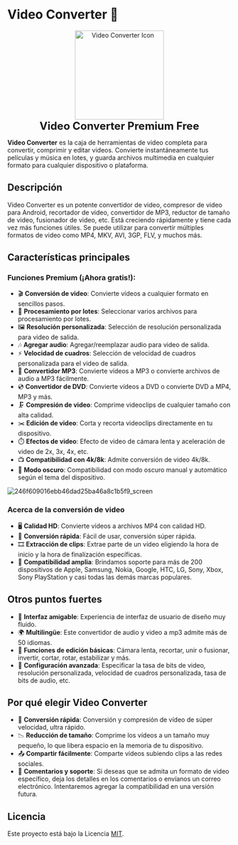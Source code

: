 # Video Converter 🎥

<p align="center">
    <img src="https://github.com/user-attachments/assets/cb6cfbf5-56fd-40bb-bc59-cfe923416660" alt="Video Converter Icon" width="200">
    <br>
    <span style="font-size: 24px; font-weight: bold;">Video Converter Premium Free</span>
</p>



**Video Converter** es la caja de herramientas de video completa para convertir, comprimir y editar videos. Convierte instantáneamente tus películas y música en lotes, y guarda archivos multimedia en cualquier formato para cualquier dispositivo o plataforma.

## Descripción

Video Converter es un potente convertidor de video, compresor de video para Android, recortador de video, convertidor de MP3, reductor de tamaño de video, fusionador de video, etc. Está creciendo rápidamente y tiene cada vez más funciones útiles. Se puede utilizar para convertir múltiples formatos de video como MP4, MKV, AVI, 3GP, FLV, y muchos más.

## Características principales

### Funciones Premium (¡Ahora gratis!):
- 🎬 **Conversión de video**: Convierte vídeos a cualquier formato en sencillos pasos.
- 📂 **Procesamiento por lotes**: Seleccionar varios archivos para procesamiento por lotes.
- 🖼️ **Resolución personalizada**: Selección de resolución personalizada para video de salida.
- 🎶 **Agregar audio**: Agregar/reemplazar audio para video de salida.
- ⚡ **Velocidad de cuadros**: Selección de velocidad de cuadros personalizada para el video de salida.
- 🎤 **Convertidor MP3**: Convierte vídeos a MP3 o convierte archivos de audio a MP3 fácilmente.
- 💿 **Convertidor de DVD**: Convierte vídeos a DVD o convierte DVD a MP4, MP3 y más.
- 🗜️ **Compresión de video**: Comprime videoclips de cualquier tamaño con alta calidad.
- ✂️ **Edición de video**: Corta y recorta videoclips directamente en tu dispositivo.
- ⏱️ **Efectos de video**: Efecto de video de cámara lenta y aceleración de video de 2x, 3x, 4x, etc.
- 📺 **Compatibilidad con 4k/8k**: Admite conversión de video 4k/8k.
- 🌙 **Modo oscuro**: Compatibilidad con modo oscuro manual y automático según el tema del dispositivo.

![246f609016ebb46dad25ba46a8c1b5f9_screen](https://github.com/user-attachments/assets/0e89b9c2-84a3-4dbc-a8f1-483434f4e055)

### Acerca de la conversión de video
- 🖥️ **Calidad HD**: Convierte vídeos a archivos MP4 con calidad HD.
- 🔄 **Conversión rápida**: Fácil de usar, conversión súper rápida.
- 🎞️ **Extracción de clips**: Extrae parte de un vídeo eligiendo la hora de inicio y la hora de finalización específicas.
- 📱 **Compatibilidad amplia**: Brindamos soporte para más de 200 dispositivos de Apple, Samsung, Nokia, Google, HTC, LG, Sony, Xbox, Sony PlayStation y casi todas las demás marcas populares.

## Otros puntos fuertes
- 🎨 **Interfaz amigable**: Experiencia de interfaz de usuario de diseño muy fluido.
- 🌍 **Multilingüe**: Este convertidor de audio y video a mp3 admite más de 50 idiomas.
- 🔄 **Funciones de edición básicas**: Cámara lenta, recortar, unir o fusionar, invertir, cortar, rotar, estabilizar y más.
- 🔧 **Configuración avanzada**: Especificar la tasa de bits de video, resolución personalizada, velocidad de cuadros personalizada, tasa de bits de audio, etc.

## Por qué elegir Video Converter
- 🚀 **Conversión rápida**: Conversión y compresión de vídeo de súper velocidad, ultra rápido.
- 📉 **Reducción de tamaño**: Comprime los vídeos a un tamaño muy pequeño, lo que libera espacio en la memoria de tu dispositivo.
- 📤 **Compartir fácilmente**: Comparte vídeos subiendo clips a las redes sociales.
- 💬 **Comentarios y soporte**: Si deseas que se admita un formato de video específico, deja los detalles en los comentarios o envíanos un correo electrónico. Intentaremos agregar la compatibilidad en una versión futura.

## Licencia

Este proyecto está bajo la Licencia [MIT](./LICENSE).
